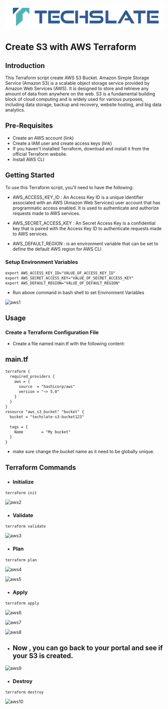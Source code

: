 ![TechSlate](../../../global/images/ts.png)

# Create S3 with AWS Terraform

## Introduction

This Terraform script create AWS S3 Bucket. Amazon Simple Storage Service (Amazon S3) is a scalable object storage service provided by Amazon Web Services (AWS). It is designed to store and retrieve any amount of data from anywhere on the web. S3 is a fundamental building block of cloud computing and is widely used for various purposes, including data storage, backup and recovery, website hosting, and big data analytics.

## Pre-Requisites

- Create an AWS account (link)
- Create a IAM user and create access keys (link)
- If you haven't installed Terraform, download and install it from the official Terraform website.
- Install AWS CLI

## Getting Started

To use this Terraform script, you'll need to have the following:

- AWS_ACCESS_KEY_ID : An Access Key ID is a unique identifier associated with an AWS (Amazon Web Services) user account that has programmatic access enabled. It is used to authenticate and authorize requests made to AWS services.

- AWS_SECRET_ACCESS_KEY : An Secret Access Key is a confidential key that is paired with the Access Key ID to authenticate requests made to AWS services.

- AWS_DEFAULT_REGION : is an environment variable that can be set to define the default AWS region for AWS CLI


### Setup Environment Variables

```
export AWS_ACCESS_KEY_ID="VALUE_OF_ACCESS_KEY_ID"
export AWS_SECRET_ACCESS_KEY="VALUE_OF_SECRET_ACCESS_KEY"
export AWS_DEFAULT_REGION="VALUE_OF_DEFAULT_REGION"
```

- Run above command in bash shell to set Environment Variables

![aws1](https://github.com/techslateramu/allinone/assets/123730077/8855f072-58c4-4c47-8a2c-e2d41a8c5a22)


## Usage

### Create a Terraform Configuration File

- Create a file named main.tf with the following content:

## main.tf

```
terraform {
  required_providers {
    aws = {
      source  = "hashicorp/aws"
      version = "~> 5.0"
    }
  }
}
resource "aws_s3_bucket" "bucket" {
  bucket = "techslate-s3-bucket123"

  tags = {
    Name        = "My bucket"
  }
}

```

- make sure change the bucket name as it need to be globally unique.

## Terraform Commands


-  ### Initialize

```
terraform init
```



![aws2](https://github.com/techslateramu/allinone/assets/123730077/01a5859d-69ac-4b61-b0ca-9387e86c152d)



- ### Validate


```
terraform validate
```


![aws3](https://github.com/techslateramu/allinone/assets/123730077/6fee94e3-ab50-487e-b77a-1856e796bc44)



- ### Plan


```
terraform plan
```


![aws4](https://github.com/techslateramu/allinone/assets/123730077/ea8f79a7-f4b4-4d64-9ff6-6afdfb406284)



![aws5](https://github.com/techslateramu/allinone/assets/123730077/5b25ac7f-ad07-4f5c-ad14-8b75f9213466)



- ### Apply


```
terraform apply
```


![aws6](https://github.com/techslateramu/allinone/assets/123730077/4ce9043e-a110-472c-b785-69c270920c37)


![aws7](https://github.com/techslateramu/allinone/assets/123730077/47838ea1-0380-43d1-8f02-2cccb6f3443c)


![aws8](https://github.com/techslateramu/allinone/assets/123730077/74f7777a-bce4-4989-b29c-e5b165844300)



- ## Now , you can go back to your portal and see if your S3 is created.


![aws9](https://github.com/techslateramu/allinone/assets/123730077/bb6cde3d-75d9-44b4-a8e5-de6c1af70dc4)



- ###  Destroy

```
terraform destroy
```


![aws10](https://github.com/techslateramu/allinone/assets/123730077/765e3b7c-22e4-4235-a044-4e85010e17b1)
